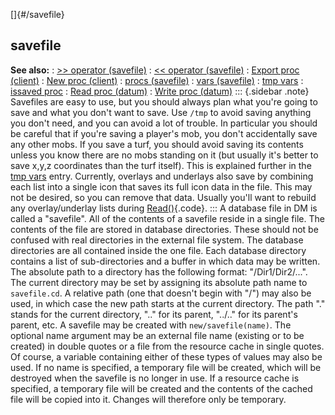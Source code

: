 []{#/savefile}
## savefile
**See also:**
:   [\>\> operator (savefile)](#/savefile/operator/%3e%3e)
:   [\<\< operator (savefile)](#/savefile/operator/%3c%3c)
:   [Export proc (client)](#/client/proc/Export)
:   [New proc (client)](#/client/proc/New)
:   [procs (savefile)](#/savefile/proc)
:   [vars (savefile)](#/savefile/var)
:   [tmp vars](#/var/tmp)
:   [issaved proc](#/proc/issaved)
:   [Read proc (datum)](#/datum/proc/Read)
:   [Write proc (datum)](#/datum/proc/Write)
::: {.sidebar .note}
Savefiles are easy to use, but you should always plan what you\'re going
to save and what you don\'t want to save. Use `/tmp` to avoid saving
anything you don\'t need, and you can avoid a lot of trouble.
In particular you should be careful that if you\'re saving a player\'s
mob, you don\'t accidentally save any other mobs. If you save a turf,
you should avoid saving its contents unless you know there are no mobs
standing on it (but usually it\'s better to save x,y,z coordinates than
the turf itself). This is explained further in the [tmp vars](#/var/tmp)
entry.
Currently, overlays and underlays also save by combining each list into
a single icon that saves its full icon data in the file. This may not be
desired, so you can remove that data. Usually you\'ll want to rebuild
any overlay/underlay lists during [Read()](#/datum/proc/Read){.code}.
:::
A database file in DM is called a \"savefile\". All of the contents of a
savefile reside in a single file. The contents of the file are stored in
database directories. These should not be confused with real directories
in the external file system. The database directories are all contained
inside the one file.
Each database directory contains a list of sub-directories and a buffer
in which data may be written. The absolute path to a directory has the
following format: \"/Dir1/Dir2/\...\". The current directory may be set
by assigning its absolute path name to `savefile.cd`. A relative path
(one that doesn\'t begin with \"/\") may also be used, in which case the
new path starts at the current directory. The path \".\" stands for the
current directory, \"..\" for its parent, \"../..\" for its parent\'s
parent, etc.
A savefile may be created with `new/savefile(name)`. The optional name
argument may be an external file name (existing or to be created) in
double quotes or a file from the resource cache in single quotes. Of
course, a variable containing either of these types of values may also
be used. If no name is specified, a temporary file will be created,
which will be destroyed when the savefile is no longer in use. If a
resource cache is specified, a temporary file will be created and the
contents of the cached file will be copied into it. Changes will
therefore only be temporary.